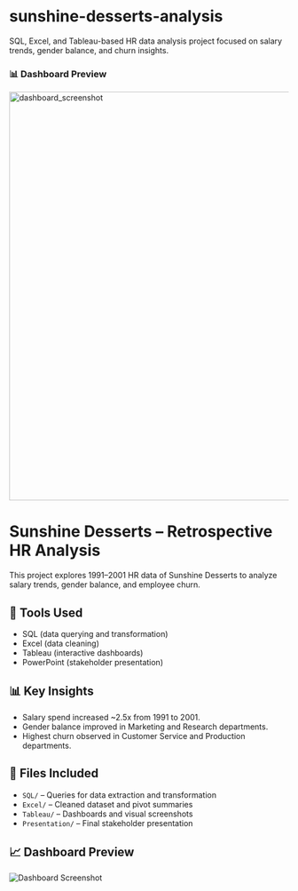 # sunshine-desserts-analysis
SQL, Excel, and Tableau-based HR data analysis project focused on salary trends, gender balance, and churn insights.

### 📊 Dashboard Preview

<img width="736" alt="dashboard_screenshot" src="https://github.com/user-attachments/assets/a1c78e6a-7c61-4ce0-90de-dbb5aa4eed1b" />




# Sunshine Desserts – Retrospective HR Analysis

This project explores 1991–2001 HR data of Sunshine Desserts to analyze salary trends, gender balance, and employee churn.

## 🔧 Tools Used
- SQL (data querying and transformation)
- Excel (data cleaning)
- Tableau (interactive dashboards)
- PowerPoint (stakeholder presentation)

## 📊 Key Insights
- Salary spend increased ~2.5x from 1991 to 2001.
- Gender balance improved in Marketing and Research departments.
- Highest churn observed in Customer Service and Production departments.

## 📂 Files Included
- `SQL/` – Queries for data extraction and transformation
- `Excel/` – Cleaned dataset and pivot summaries
- `Tableau/` – Dashboards and visual screenshots
- `Presentation/` – Final stakeholder presentation

## 📈 Dashboard Preview
![Dashboard Screenshot](Tableau/dashboard_screenshot.png)

